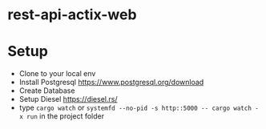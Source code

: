 # rest-api-actix-web

# Setup

- Clone to your local env
- Install Postgresql https://www.postgresql.org/download
- Create Database 
- Setup Diesel https://diesel.rs/
- type `cargo watch` or `systemfd --no-pid -s http::5000 -- cargo watch -x run` in the project folder
